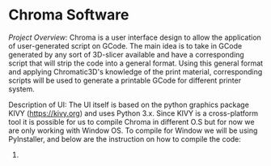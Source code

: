 # Chroma Software 

*Project Overview:*
Chroma is a user interface design to allow the application of user-generated script on GCode. The main idea is to take in GCode 
generated by any sort of 3D-slicer available and have a corresponding script that will strip the code into a general format. Using this general format and
applying Chromatic3D's knowledge of the print material, corresponding scripts will be used to generate a printable GCode for different printer system.

Description of UI: The UI itself is based on the python graphics package KIVY (https://kivy.org) and uses Python 3.x. Since KIVY is a cross-platform tool it is 
possible for us to compile Chroma in different O.S but for now we are only working with Window OS. To compile for Window we will be using PyInstaller, and 
below are the instruction on how to compile the code:

1.	
